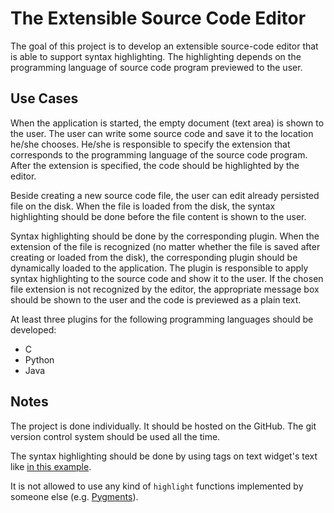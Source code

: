 

# The Extensible Source Code Editor

The goal of this project is to develop an extensible source-code editor that is able to support syntax
highlighting. The highlighting depends on the programming language of source code program previewed to the user.


## Use Cases

When the application is started, the empty document (text area) is shown to the user.
The user can write some source code and save it to the location he/she chooses.
He/she is responsible to specify the extension that corresponds to the programming language of the source code program.
After the extension is specified, the code should be highlighted by the editor.

Beside creating a new source code file, the user can edit already persisted file on the disk.
When the file is loaded from the disk, the syntax highlighting should be done before the file content
is shown to the user.

Syntax highlighting should be done by the corresponding plugin. When the extension of the file
is recognized (no matter whether the file is saved after creating or loaded from the disk),
the corresponding plugin should be dynamically loaded to the application.
The plugin is responsible to apply syntax highlighting to the source code and show it to the user.
If the chosen file extension is not recognized by the editor, the appropriate
message box should be shown to the user and the code is previewed as a plain text.

At least three plugins for the following programming languages should be developed:

-   C
-   Python
-   Java


## Notes

The project is done individually. It should be hosted on the GitHub. The git version control
system should be used all the time.

The syntax highlighting should be done by using tags on text widget's text like [in this example](https://github.com/vladaindjic/SPC-exchange-students/blob/master/GUIAppExample/text_editor.py).

It is not allowed to use any kind of `highlight` functions implemented by someone else (e.g. [Pygments](https://pygments.org/)).

